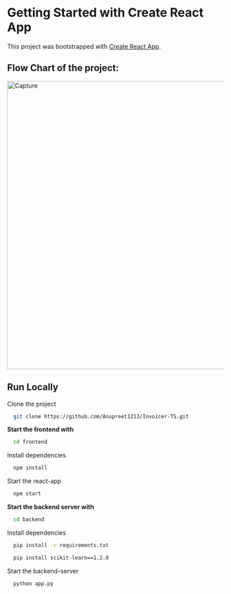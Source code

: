 # Getting Started with Create React App

This project was bootstrapped with [Create React App](https://github.com/facebook/create-react-app).

## Flow Chart of the project: 

<img width="669" alt="Capture" src="https://github.com/AmanApT/CEmission/assets/90468306/652d568f-d552-4f8c-97df-09a464fd3498">

## Run Locally

Clone the project

```bash
  git clone https://github.com/Anupreet1213/Invoicer-TS.git
```

**Start the frontend with**

```bash
  cd frontend
```

Install dependencies

```bash
  npm install
```

Start the react-app 

```bash
  npm start
```

**Start the backend server with**

```bash
  cd backend
```

Install dependencies

```bash
  pip install -r requirements.txt
```

```bash
  pip install scikit-learn==1.2.0
```


Start the backend-server 

```bash
  python app.py
```

